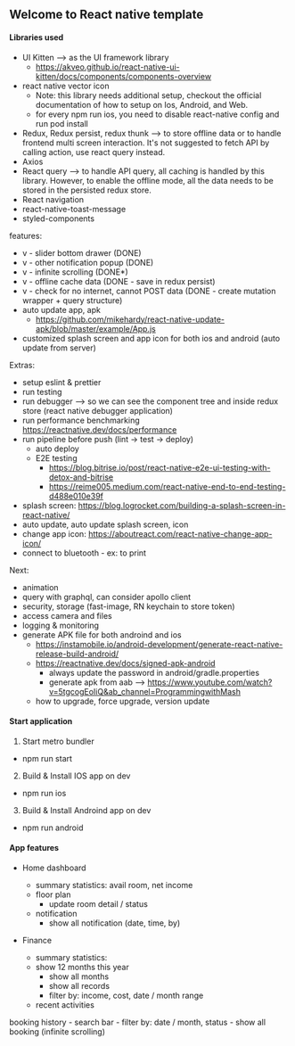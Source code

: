 ## Welcome to React native template

#### Libraries used
- UI Kitten --> as the UI framework library
    - https://akveo.github.io/react-native-ui-kitten/docs/components/components-overview
- react native vector icon
    - Note: this library needs additional setup, checkout the official documentation of how to setup on Ios, Android, and Web.
    - for every npm run ios, you need to disable react-native config and run pod install
- Redux, Redux persist, redux thunk --> to store offline data or to handle frontend multi screen interaction. It's not suggested to fetch API by calling action, use react query instead.
- Axios
- React query --> to handle API query, all caching is handled by this library. However, to enable the offline mode, all the data needs to be stored in the persisted redux store.
- React navigation
- react-native-toast-message
- styled-components


features:
- v - slider bottom drawer (DONE)
- v - other notification popup (DONE)
- v - infinite scrolling (DONE*)
- v - offline cache data (DONE - save in redux persist)
- v - check for no internet, cannot POST data (DONE - create mutation wrapper + query structure)
- auto update app, apk 
    - https://github.com/mikehardy/react-native-update-apk/blob/master/example/App.js
- customized splash screen and app icon for both ios and android (auto update from server) 


Extras:
- setup eslint & prettier
- run testing
- run debugger --> so we can see the component tree and inside redux store (react native debugger application)
- run performance benchmarking
    https://reactnative.dev/docs/performance
- run pipeline before push (lint -> test -> deploy)
    - auto deploy
    - E2E testing 
        - https://blog.bitrise.io/post/react-native-e2e-ui-testing-with-detox-and-bitrise
        - https://reime005.medium.com/react-native-end-to-end-testing-d488e010e39f
- splash screen: https://blog.logrocket.com/building-a-splash-screen-in-react-native/
- auto update, auto update splash screen, icon
- change app icon: https://aboutreact.com/react-native-change-app-icon/
- connect to bluetooth - ex: to print


Next:
- animation
- query with graphql, can consider apollo client
- security, storage (fast-image, RN keychain to store token)
- access camera and files
- logging & monitoring
- generate APK file for both androind and ios
    - https://instamobile.io/android-development/generate-react-native-release-build-android/
    - https://reactnative.dev/docs/signed-apk-android
        - always update the password in android/gradle.properties
        - generate apk from aab --> https://www.youtube.com/watch?v=5tgcogEoIiQ&ab_channel=ProgrammingwithMash
    - how to upgrade, force upgrade, version update



#### Start application
1) Start metro bundler
- npm run start

2) Build & Install IOS app on dev
- npm run ios

3) Build & Install Androind app on dev
- npm run android


#### App features
- Home dashboard
    - summary statistics: avail room, net income
    - floor plan
        - update room detail / status
    - notification
        - show all notification (date, time, by)

- Finance
    - summary statistics: 
    - show 12 months this year
        - show all months
        - show all records
        - filter by: income, cost, date / month range
    - recent activities

booking history
    - search bar 
        - filter by: date / month, status
    - show all booking (infinite scrolling)